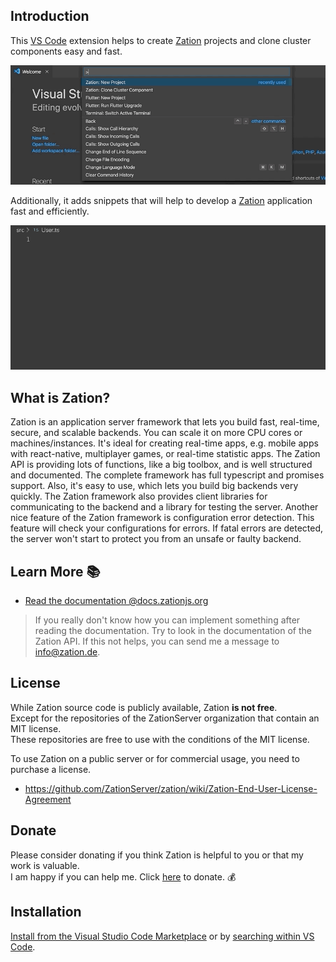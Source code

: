 ## Introduction

This [VS Code](https://code.visualstudio.com/) extension helps to create [Zation](https://zation.de/) projects and clone cluster components easy and fast.

![Zation new project example](https://github.com/ZationServer/zation-vscode/blob/master/assets/newProject-min.gif)

Additionally, it adds snippets that will help to develop a [Zation](https://zation.de/) application fast and efficiently.

![Zation new project example](https://github.com/ZationServer/zation-vscode/blob/master/assets/objectModelSnippet-min.gif)

## What is Zation?
Zation is an application server framework that lets you build fast, real-time, secure, and scalable backends. 
You can scale it on more CPU cores or machines/instances. 
It's ideal for creating real-time apps, e.g. mobile apps with react-native, multiplayer games, or real-time statistic apps. 
The Zation API is providing lots of functions, like a big toolbox, and is well structured and documented. 
The complete framework has full typescript and promises support. 
Also, it's easy to use, which lets you build big backends very quickly. 
The Zation framework also provides client libraries for communicating to the backend and a library for testing the server. 
Another nice feature of the Zation framework is configuration error detection. 
This feature will check your configurations for errors. 
If fatal errors are detected, the server won't start to protect you from an unsafe or faulty backend.

## Learn More 📚

- [Read the documentation @docs.zationjs.org](https://docs.zationjs.org)

> If you really don't know how you can implement something after reading the documentation. Try to look in the documentation of the Zation API. If this not helps, you can send me a message to <a href="mailto:info@zation.de">info@zation.de</a>.

## License

While Zation source code is publicly available, Zation **is not free**.  
Except for the repositories of the ZationServer organization that contain an MIT license.   
These repositories are free to use with the conditions of the MIT license.   

To use Zation on a public server or for commercial usage, you need to purchase a license.  

- https://github.com/ZationServer/zation/wiki/Zation-End-User-License-Agreement

## Donate

Please consider donating if you think Zation is helpful to you or that my work is valuable.   
I am happy if you can help me. 
Click [here](https://www.paypal.com/cgi-bin/webscr?cmd=_s-xclick&hosted_button_id=P3DNYQQGX3THW&source=url) to donate. 💰

## Installation

[Install from the Visual Studio Code Marketplace](https://marketplace.visualstudio.com/items?itemName=LucaCode.zation) or by [searching within VS Code](https://code.visualstudio.com/docs/editor/extension-gallery#_search-for-an-extension).